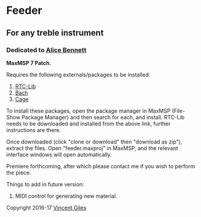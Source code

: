 # Feeder
## For any treble instrument
### Dedicated to [Alice Bennett](http://www.alicebennett.net)

**MaxMSP 7 Patch.**

Requires the following externals/packages to be installed:

1. [RTC-Lib](http://www.essl.at/works/rtc.html)
2. [Bach](http://www.bachproject.net)
3. [Cage](http://www.bachproject.net)

To install these packages, open the package manager in MaxMSP (File-Show Package Manager) and then search for each, and install. RTC-Lib needs to be downloaded and installed from the above link, further instructions are there.

Once downloaded (click "clone or download" then "download as zip"), extract the files. Open "feeder.maxproj" in MaxMSP, and the relevant interface windows will open automatically.

Premiere forthcoming, after which please contact me if you wish to perform the piece.

Things to add in future version:
1. MIDI control for generating new material.

Copyright 2016-17 [Vincent Giles](http://www.vgiles.net)
